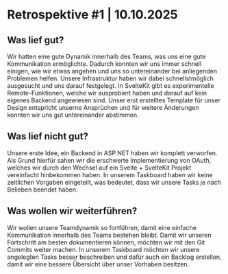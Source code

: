 # Retrospektive #1 | 10.10.2025

## Was lief gut?
Wir hatten eine gute Dynamik innerhalb des Teams, was uns eine gute Kommunikation ermöglichte. Dadurch konnten wir uns immer schnell einigen, wie wir etwas angehen und uns so untereinander bei anliegenden Problemen helfen. Unsere Infrastruktur haben wir dabei schnellstmöglich ausgesucht und uns darauf festgelegt. In SvelteKit gibt es experimentelle Remote-Funktionen, welche wir ausprobiert haben und darauf auf kein eigenes Backend angewiesen sind. Unser erst erstelltes Template für unser Design entspricht unserne Ansprüchen und für weitere Änderungen konnten wir uns gut untereinander abstimmen.

## Was lief nicht gut?
Unsere erste Idee, ein Backend in ASP.NET haben wir komplett verworfen. Als Grund hierfür sahen wir die erschwerte Implementierung von OAuth, welches wir durch den Wechsel auf ein Svelte + SvelteKit Projekt vereinfacht hinbekommen haben. In unserem Taskboard haben wir keine zeitlichen Vorgaben eingeteilt, was bedeutet, dass wir unsere Tasks je nach Belieben beendet haben. 

## Was wollen wir weiterführen?
Wir wollen unsere Teamdynamik so fortführen, damit eine einfache Kommunikation innerhalb des Teams bestehen bleibt. Damit wir unseren Fortschritt am besten dokumentieren können, möchten wir mit den Git Commits weiter machen. In unserem Taskboard möchten wir unsere angelegten Tasks besser beschreiben und dafür auch ein Backlog erstellen, damit wir eine bessere Übersicht über unser Vorhaben besitzen. 